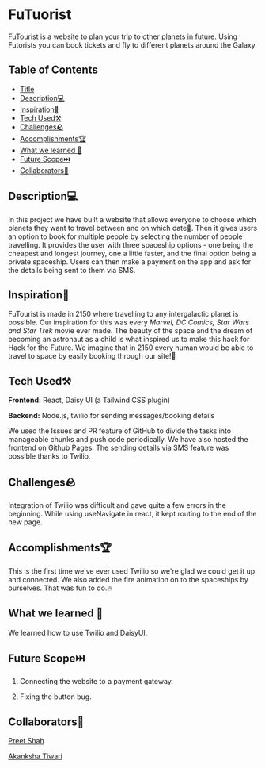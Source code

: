 # FuTuorist

FuTourist is a website to plan your trip to other planets in future. Using Futorists you can book tickets and fly to different planets around the Galaxy.

## Table of Contents
* [Title](#futourist)
* [Description💻](#description💻)
* [Inspiration💭](#inspiration💭)
* [Tech Used⚒️](#tech-used⚒️)
* [Challenges🪨](#challenges🪨)
* [Accomplishments🏆](#accomplishments🏆)
* [What we learned 📖](#what-we-learned-📖)
* [Future Scope⏭️](#future-scope⏭️)
* [Collaborators👥](#collaborators👥)


## Description💻

In this project we have built a website that allows everyone to choose which planets they want to travel between and on which date📅. Then it gives users an option to book for multiple people by selecting the number of people travelling. It provides the user with three spaceship options - one being the cheapest and longest journey, one a little faster, and the final option being a private spaceship. Users can then make a payment on the app and ask for the details being sent to them via SMS.

## Inspiration💭

FuTourist is made in 2150 where travelling to any intergalactic planet is possible. Our inspiration for this was every *Marvel, DC Comics, Star Wars and Star Trek* movie ever made. The beauty of the space and the dream of becoming an astronaut as a child is what inspired us to make this hack for Hack for the Future. We imagine that in 2150 every human would be able to travel to space by easily booking through our site!🚀


## Tech Used⚒️

**Frontend:** React, Daisy UI (a Tailwind CSS plugin)

**Backend:** Node.js, twilio for sending messages/booking details

We used the Issues and PR feature of GitHub to divide the tasks into manageable chunks and push code periodically. We have also hosted the frontend on Github Pages. The sending details via SMS feature was possible thanks to Twilio.


## Challenges🪨

Integration of Twilio was difficult and gave quite a few errors in the beginning. While using useNavigate in react, it kept routing to the end of the new page.


## Accomplishments🏆

This is the first time we've ever used Twilio so we're glad we could get it up and connected. We also added the fire animation on to the spaceships by ourselves. That was fun to do.🔥


## What we learned 📖
We learned how to use Twilio and DaisyUI.


## Future Scope⏭️
1. Connecting the website to a payment gateway.

2. Fixing the button bug.


## Collaborators👥

[Preet Shah](https://github.com/shahpreetk-NCL/)

[Akanksha Tiwari](https://github.com/akai28)
